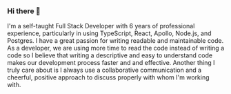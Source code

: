 ### Hi there 👋

I'm a self-taught Full Stack Developer with 6 years of professional experience, particularly in using TypeScript, React, Apollo, Node.js, and Postgres. I have a great passion for writing readable and maintainable code. As a developer, we are using more time to read the code instead of writing a code so I believe that writing a descriptive and easy to understand code makes our development process faster and and effective. Another thing I truly care about is I always use a collaborative communication and a cheerful, positive approach to discuss properly with whom I'm working with.

